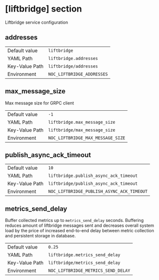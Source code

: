 # [liftbridge] section

Liftbridge service configuration

## addresses

|                |                            |
| -------------- | -------------------------- |
| Default value  | `liftbridge`               |
| YAML Path      | `liftbridge.addresses`     |
| Key-Value Path | `liftbridge/addresses`     |
| Environment    | `NOC_LIFTBRIDGE_ADDRESSES` |

## max_message_size

Max message size for GRPC client

|                |                                   |
| -------------- | --------------------------------- |
| Default value  | `-1`                              |
| YAML Path      | `liftbridge.max_message_size`     |
| Key-Value Path | `liftbridge/max_message_size`     |
| Environment    | `NOC_LIFTBRIDGE_MAX_MESSAGE_SIZE` |

## publish_async_ack_timeout

|                |                                            |
| -------------- | ------------------------------------------ |
| Default value  | `10`                                       |
| YAML Path      | `liftbridge.publish_async_ack_timeout`     |
| Key-Value Path | `liftbridge/publish_async_ack_timeout`     |
| Environment    | `NOC_LIFTBRIDGE_PUBLISH_ASYNC_ACK_TIMEOUT` |

## metrics_send_delay

Buffer collected metrics up to `metrics_send_delay` seconds.
Buffering reduces amount of liftbridge messages sent and
decreases overall system load by the price of increased
end-to-end delay between metric collection and persistent
storage in database.

|                |                                     |
| -------------- | ----------------------------------- |
| Default value  | `0.25`                              |
| YAML Path      | `liftbridge.metrics_send_delay`     |
| Key-Value Path | `liftbridge/metrics_send_delay`     |
| Environment    | `NOC_LIFTBRIDGE_METRICS_SEND_DELAY` |
